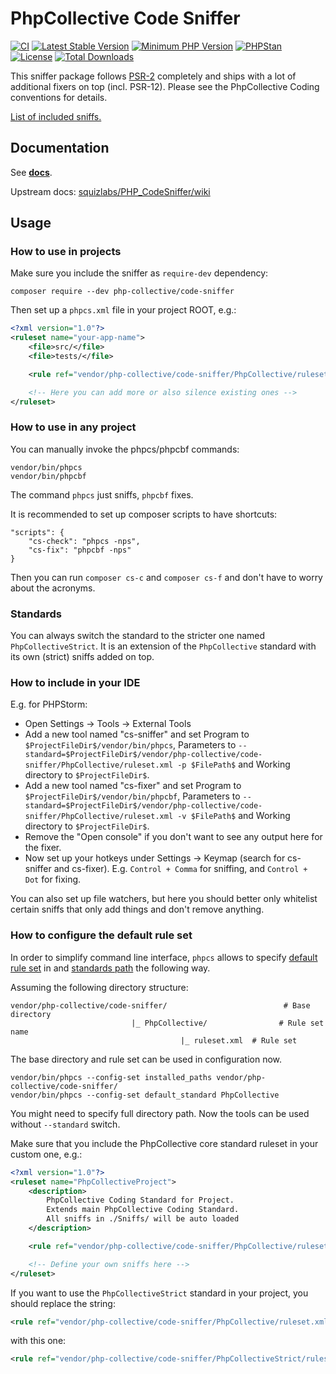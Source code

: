 # PhpCollective Code Sniffer
[![CI](https://github.com/php-collective/code-sniffer/workflows/CI/badge.svg)](https://github.com/php-collective/code-sniffer/actions?query=workflow%3ACI+branch%3Amaster)
[![Latest Stable Version](https://poser.pugx.org/php-collective/code-sniffer/v/stable.svg)](https://packagist.org/packages/php-collective/code-sniffer)
[![Minimum PHP Version](http://img.shields.io/badge/php-%3E%3D%207.4-8892BF.svg)](https://php.net/)
[![PHPStan](https://img.shields.io/badge/PHPStan-level%208-brightgreen.svg?style=flat)](https://phpstan.org/)
[![License](https://poser.pugx.org/php-collective/code-sniffer/license.svg)](https://packagist.org/packages/php-collective/code-sniffer)
[![Total Downloads](https://poser.pugx.org/php-collective/code-sniffer/d/total.svg)](https://packagist.org/packages/php-collective/code-sniffer)

This sniffer package follows [PSR-2](http://www.php-fig.org/psr/psr-2/) completely and ships with a lot of additional fixers on top (incl. PSR-12).
Please see the PhpCollective Coding conventions for details.

[List of included sniffs.](docs/sniffs.md)

## Documentation
See **[docs](docs/README.md)**.

Upstream docs: [squizlabs/PHP_CodeSniffer/wiki](https://github.com/squizlabs/PHP_CodeSniffer/wiki)

## Usage

### How to use in projects
Make sure you include the sniffer as `require-dev` dependency:
```
composer require --dev php-collective/code-sniffer
```

Then set up a `phpcs.xml` file in your project ROOT, e.g.:
```xml
<?xml version="1.0"?>
<ruleset name="your-app-name">
    <file>src/</file>
    <file>tests/</file>

    <rule ref="vendor/php-collective/code-sniffer/PhpCollective/ruleset.xml"/>

    <!-- Here you can add more or also silence existing ones -->
</ruleset>
```

### How to use in any project
You can manually invoke the phpcs/phpcbf commands:
```
vendor/bin/phpcs
vendor/bin/phpcbf
```
The command `phpcs` just sniffs, `phpcbf` fixes.

It is recommended to set up composer scripts to have shortcuts:
```
"scripts": {
    "cs-check": "phpcs -nps",
    "cs-fix": "phpcbf -nps"
}
```
Then you can run `composer cs-c` and `composer cs-f` and don't have to worry about the acronyms.

### Standards
You can always switch the standard to the stricter one named `PhpCollectiveStrict`.
It is an extension of the `PhpCollective` standard with its own (strict) sniffs added on top.

### How to include in your IDE
E.g. for PHPStorm:
* Open Settings -> Tools -> External Tools
* Add a new tool named "cs-sniffer" and set Program to `$ProjectFileDir$/vendor/bin/phpcs`, Parameters to `--standard=$ProjectFileDir$/vendor/php-collective/code-sniffer/PhpCollective/ruleset.xml -p $FilePath$` and Working directory to `$ProjectFileDir$`.
* Add a new tool named "cs-fixer" and set Program to `$ProjectFileDir$/vendor/bin/phpcbf`, Parameters to `--standard=$ProjectFileDir$/vendor/php-collective/code-sniffer/PhpCollective/ruleset.xml -v $FilePath$` and Working directory to `$ProjectFileDir$`.
* Remove the "Open console" if you don't want to see any output here for the fixer.
* Now set up your hotkeys under Settings -> Keymap (search for cs-sniffer and cs-fixer). E.g. `Control + Comma` for sniffing, and `Control + Dot` for fixing.

You can also set up file watchers, but here you should better only whitelist certain sniffs that only add things and don't remove anything.

### How to configure the default rule set

In order to simplify command line interface, `phpcs` allows to specify [default rule set](https://github.com/squizlabs/PHP_CodeSniffer/wiki/Configuration-Options#setting-the-default-coding-standard) in and [standards path](https://github.com/squizlabs/PHP_CodeSniffer/wiki/Configuration-Options#setting-the-installed-standard-paths) the following way.

Assuming the following directory structure:

```
vendor/php-collective/code-sniffer/                          # Base directory
                           |_ PhpCollective/                # Rule set name
                                      |_ ruleset.xml  # Rule set
```

The base directory and rule set can be used in configuration now.

```
vendor/bin/phpcs --config-set installed_paths vendor/php-collective/code-sniffer/
vendor/bin/phpcs --config-set default_standard PhpCollective
```

You might need to specify full directory path. Now the tools can be used without `--standard` switch.

Make sure that you include the PhpCollective core standard ruleset in your custom one, e.g.:
```xml
<?xml version="1.0"?>
<ruleset name="PhpCollectiveProject">
    <description>
        PhpCollective Coding Standard for Project.
        Extends main PhpCollective Coding Standard.
        All sniffs in ./Sniffs/ will be auto loaded
    </description>

    <rule ref="vendor/php-collective/code-sniffer/PhpCollective/ruleset.xml"/>

    <!-- Define your own sniffs here -->
</ruleset>
```
If you want to use the `PhpCollectiveStrict` standard in your project, you should replace the string:
```xml
<rule ref="vendor/php-collective/code-sniffer/PhpCollective/ruleset.xml"/>
```
with this one:
```xml
<rule ref="vendor/php-collective/code-sniffer/PhpCollectiveStrict/ruleset.xml"/>
```
